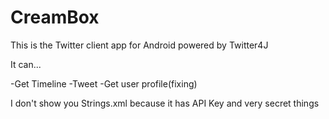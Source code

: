 # CreamBox

This is the Twitter client app for Android powered by Twitter4J

It can...

 -Get Timeline
 -Tweet
 -Get user profile(fixing)

I don't show you Strings.xml because it has API Key and very secret things
